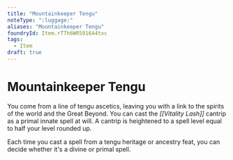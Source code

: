 ```yaml
---
title: "Mountainkeeper Tengu"
noteType: ":luggage:"
aliases: "Mountainkeeper Tengu"
foundryId: Item.rTTh6WR591644txc
tags:
  - Item
draft: true
---
```


# Mountainkeeper Tengu

You come from a line of tengu ascetics, leaving you with a link to the spirits of the world and the Great Beyond. You can cast the _[[Vitality Lash]]_ cantrip as a primal innate spell at will. A cantrip is heightened to a spell level equal to half your level rounded up.

Each time you cast a spell from a tengu heritage or ancestry feat, you can decide whether it's a divine or primal spell.
